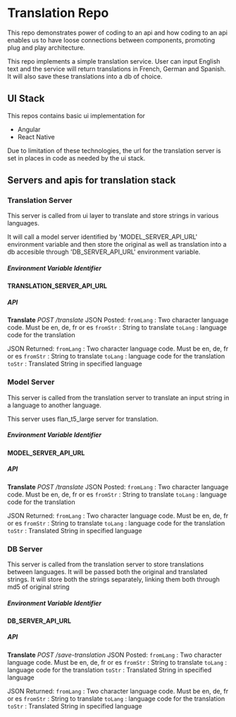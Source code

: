 # Translation Repo
This repo demonstrates power of coding to an api and how coding to an api enables us to have loose connections between components, promoting plug and play architecture.

This repo implements a simple translation service. User can input English text and the service will return translations in French, German and Spanish. It will also save these translations into a db of choice.

## UI Stack
This repos contains basic ui implementation for 
- Angular
- React Native

Due to limitation of these technologies, the url for the translation server is set in places in code as needed by the ui stack.

## Servers and apis for translation stack
### Translation Server
This server is called from ui layer to translate and store strings in various languages.

It will call a model server identified by 'MODEL_SERVER_API_URL' environment variable and then store the original as well as translation into a db accesible through 'DB_SERVER_API_URL' environment variable.

##### Environment Variable Identifier
**TRANSLATION_SERVER_API_URL**
##### API
**Translate**
*POST* */translate*
JSON Posted:
    `fromLang` : Two character language code. Must be en, de, fr or es
    `fromStr`  : String to translate
   `toLang`   : language code for the translation
   
JSON Returned:
    `fromLang` : Two character language code. Must be en, de, fr or es
    `fromStr`  : String to translate
    `toLang`   : language code for the translation
    `toStr`    : Translated String in specified language
        
### Model Server      
This server is called from the translation server to translate an input string in a language to another language.  

This server uses flan_t5_large server for translation.

##### Environment Variable Identifier
**MODEL_SERVER_API_URL**
##### API
**Translate**
*POST* */translate*
JSON Posted:
    `fromLang` : Two character language code. Must be en, de, fr or es
    `fromStr`  : String to translate
   `toLang`   : language code for the translation
   
JSON Returned:
    `fromLang` : Two character language code. Must be en, de, fr or es
    `fromStr`  : String to translate
    `toLang`   : language code for the translation
    `toStr`    : Translated String in specified language
        

### DB Server      
This server is called from the translation server to store translations between languages. It will be passed both the original and translated strings. It will store both the strings separately, linking them both through md5 of original string

##### Environment Variable Identifier
**DB_SERVER_API_URL**
##### API
**Translate**
*POST* */save-translation*
JSON Posted:
    `fromLang` : Two character language code. Must be en, de, fr or es
    `fromStr`  : String to translate
    `toLang`   : language code for the translation
    `toStr`    : Translated String in specified language
   
JSON Returned:
    `fromLang` : Two character language code. Must be en, de, fr or es
    `fromStr`  : String to translate
    `toLang`   : language code for the translation
    `toStr`    : Translated String in specified language
        